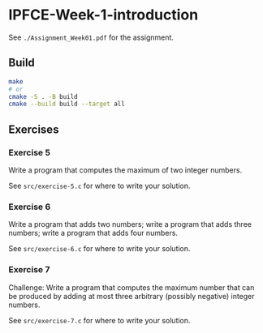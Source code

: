 # IPFCE-Week-1-introduction

See `./Assignment_Week01.pdf` for the assignment.

## Build

```bash
make
# or
cmake -S . -B build
cmake --build build --target all
```

## Exercises
### Exercise 5
Write a program that computes the maximum of two integer numbers.

See `src/exercise-5.c` for where to write your solution.

### Exercise 6
Write a program that adds two numbers; write a program that adds three numbers;
   write a program that adds four numbers.
   
See `src/exercise-6.c` for where to write your solution.

### Exercise 7
Challenge: Write a program that computes the maximum number that can be
   produced by adding at most three arbitrary (possibly negative) integer numbers.
   
See `src/exercise-7.c` for where to write your solution.
